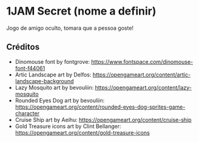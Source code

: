 # 1JAM Secret (nome a definir)
Jogo de amigo oculto, tomara que a pessoa goste!


## Créditos
- Dinomouse font by fontgrove: https://www.fontspace.com/dinomouse-font-f44061
- Artic Landscape art by Delfos: https://opengameart.org/content/artic-landscape-background
- Lazy Mosquito art by bevouliin: https://opengameart.org/content/lazy-mosquito
- Rounded Eyes Dog art by bevouliin: https://opengameart.org/content/rounded-eyes-dog-sprites-game-character
- Cruise Ship art by Aeihu: https://opengameart.org/content/cruise-ship
- Gold Treasure icons art by Clint Bellanger: https://opengameart.org/content/gold-treasure-icons
